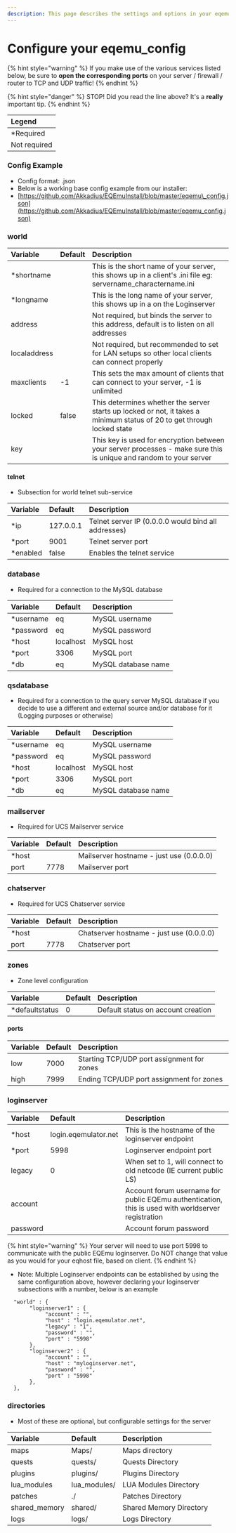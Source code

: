 ```yaml
---
description: This page describes the settings and options in your eqemu_config.json file.
---
```


# Configure your eqemu\_config

{% hint style="warning" %}
If you make use of the various services listed below, be sure to **open the corresponding ports** on your server / firewall / router to TCP and UDP traffic!
{% endhint %}

{% hint style="danger" %}
STOP!  Did you read the line above?  It's a **really** important tip.
{% endhint %}

| Legend |
| :--- |
| \*Required |
| Not required |

### Config Example

* Config format: .json
* Below is a working base config example from our installer:
* [https://github.com/Akkadius/EQEmuInstall/blob/master/eqemu\_config.json](https://github.com/Akkadius/EQEmuInstall/blob/master/eqemu_config.json)

### world

| Variable | Default | Description |
| :--- | :--- | :--- |
| \*shortname |  | This is the short name of your server, this shows up in a client's .ini file eg: servername\_charactername.ini |
| \*longname |  | This is the long name of your server, this shows up in a on the Loginserver |
| address |  | Not required, but binds the server to this address, default is to listen on all addresses |
| localaddress |  | Not required, but recommended to set for LAN setups so other local clients can connect properly |
| maxclients | -1 | This sets the max amount of clients that can connect to your server, -1 is unlimited |
| locked | false | This determines whether the server starts up locked or not, it takes a minimum status of 20 to get through locked state |
| key |  | This key is used for encryption between your server processes - make sure this is unique and random to your server |

#### telnet

* Subsection for world telnet sub-service

| Variable | Default | Description |
| :--- | :--- | :--- |
| \*ip | 127.0.0.1 | Telnet server IP \(0.0.0.0 would bind all addresses\) |
| \*port | 9001 | Telnet server port |
| \*enabled | false | Enables the telnet service |

### database

* Required for a connection to the MySQL database

| Variable | Default | Description |
| :--- | :--- | :--- |
| \*username | eq | MySQL username |
| \*password | eq | MySQL password |
| \*host | localhost | MySQL host |
| \*port | 3306 | MySQL port |
| \*db | eq | MySQL database name |

### qsdatabase

* Required for a connection to the query server MySQL database if you decide to use a different and external source and/or database for it \(Logging purposes or otherwise\)

| Variable | Default | Description |
| :--- | :--- | :--- |
| \*username | eq | MySQL username |
| \*password | eq | MySQL password |
| \*host | localhost | MySQL host |
| \*port | 3306 | MySQL port |
| \*db | eq | MySQL database name |

### mailserver

* Required for UCS Mailserver service

| Variable | Default | Description |
| :--- | :--- | :--- |
| \*host |  | Mailserver hostname - just use \(0.0.0.0\) |
| port | 7778 | Mailserver port |

### chatserver

* Required for UCS Chatserver service

| Variable | Default | Description |
| :--- | :--- | :--- |
| \*host |  | Chatserver hostname - just use \(0.0.0.0\) |
| port | 7778 | Chatserver port |

### zones

* Zone level configuration

| Variable | Default | Description |
| :--- | :--- | :--- |
| \*defaultstatus | 0 | Default status on account creation |

#### ports

| Variable | Default | Description |
| :--- | :--- | :--- |
| low | 7000 | Starting TCP/UDP port assignment for zones |
| high | 7999 | Ending TCP/UDP port assignment for zones |

### loginserver

| Variable | Default | Description |
| :--- | :--- | :--- |
| \*host | login.eqemulator.net | This is the hostname of the loginserver endpoint |
| \*port | 5998 | Loginserver endpoint port |
| legacy | 0 | When set to 1, will connect to old netcode \(IE current public LS\) |
| account |  | Account forum username for public EQEmu authentication, this is used with worldserver registration |
| password |  | Account forum password |

{% hint style="warning" %}
Your server will need to use port 5998 to communicate with the public EQEmu loginserver.  Do NOT change that value as you would for your eqhost file, based on client.
{% endhint %}

* Note: Multiple Loginserver endpoints can be established by using the same configuration above, however declaring your loginserver subsections with a number, below is an example

```text
  "world" : {
	   "loginserver1" : {
			"account" : "",
			"host" : "login.eqemulator.net",
			"legacy" : "1",
			"password" : "",
			"port" : "5998"
	   },
	   "loginserver2" : {
			"account" : "",
			"host" : "myloginserver.net",
			"password" : "",
			"port" : "5998"
	   },
  },
```

### directories

* Most of these are optional, but configurable settings for the server

| Variable | Default | Description |
| :--- | :--- | :--- |
| maps | Maps/ | Maps directory |
| quests | quests/ | Quests Directory |
| plugins | plugins/ | Plugins Directory |
| lua\_modules | lua\_modules/ | LUA Modules Directory |
| patches | ./ | Patches Directory |
| shared\_memory | shared/ | Shared Memory Directory |
| logs | logs/ | Logs Directory |

